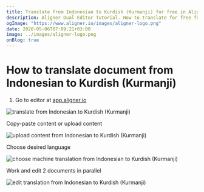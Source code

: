 ```yaml
---
title: Translate from Indonesian to Kurdish (Kurmanji) for free in Aligner Editor
description: Aligner Dual Editor Tutorial. How to translate for free from Indonesian to Kurdish (Kurmanji). Aligner is multilingual document management platform. 
ogImage: "https://www.aligner.io/images/aligner-logo.png"
date: 2020-05-06T07:09:21+03:00
image: ../images/aligner-logo.png
onBlog: true
---
```


# How to translate document from Indonesian to Kurdish (Kurmanji)

1. Go to editor at [app.aligner.io](https://app.aligner.io "Aligner App web page")

![translate from Indonesian to Kurdish (Kurmanji)](../aligner-blank-editor.png "translate from Indonesian to Kurdish (Kurmanji)")

Copy-paste content or upload content

![upload content from Indonesian to Kurdish (Kurmanji)](../aligner-uploaded-document.png "upload content from Indonesian to Kurdish (Kurmanji)")

Choose desired language

![choose machine translation from Indonesian to Kurdish (Kurmanji)](../aligner-language-dropdown.png "choose machine translation from Indonesian to Kurdish (Kurmanji)")

Work and edit 2 documents in parallel

![edit translation from Indonesian to Kurdish (Kurmanji)](../aligner-double-sitded-editor.png "edit translation from Indonesian to Kurdish (Kurmanji)")

